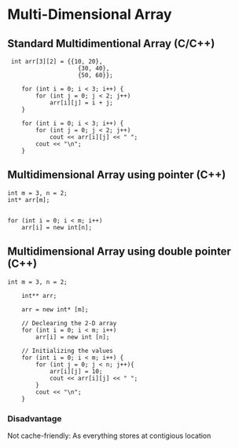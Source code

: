 # Multi-Dimensional Array

## Standard Multidimentional Array (C/C++)

```
 int arr[3][2] = {{10, 20},
                    {30, 40},
                    {50, 60}};

    for (int i = 0; i < 3; i++) {
        for (int j = 0; j < 2; j++)
            arr[i][j] = i + j;
    }

    for (int i = 0; i < 3; i++) {
        for (int j = 0; j < 2; j++)
            cout << arr[i][j] << " ";
        cout << "\n";
    }

```

## Multidimensional Array using pointer (C++)

```
int m = 3, n = 2;
int* arr[m];


for (int i = 0; i < m; i++)
    arr[i] = new int[n];

```

## Multidimensional Array using double pointer (C++)

```
int m = 3, n = 2;

    int** arr;

    arr = new int* [m];

    // Declearing the 2-D array
    for (int i = 0; i < m; i++)
        arr[i] = new int [n];

    // Initializing the values
    for (int i = 0; i < m; i++) {
        for (int j = 0; j < n; j++){
            arr[i][j] = 10;
            cout << arr[i][j] << " ";
        }
        cout << "\n";
    }
```
### Disadvantage
Not cache-friendly: As everything stores at contigious location